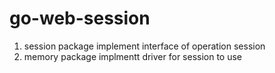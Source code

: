 # go-web-session
1. session package implement interface of operation session
2. memory package implmentt driver for session to use
